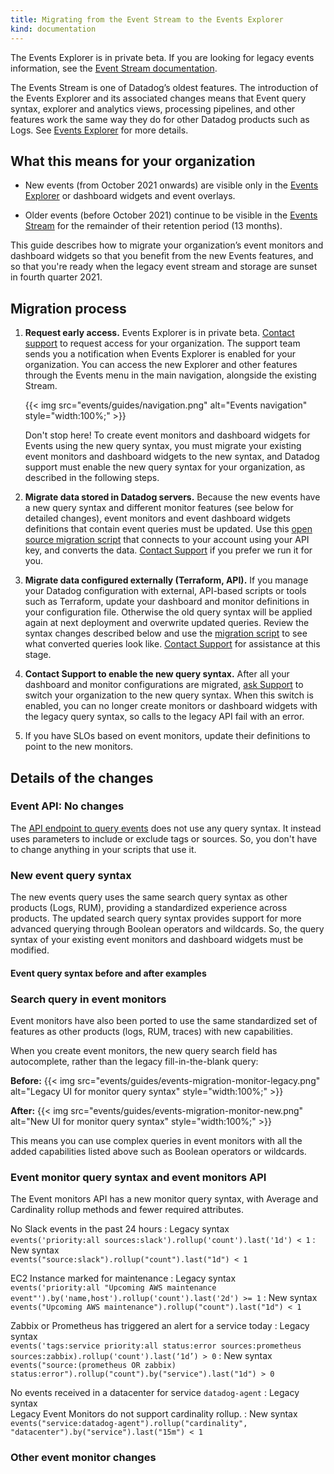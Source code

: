 ```yaml
---
title: Migrating from the Event Stream to the Events Explorer
kind: documentation
---
```


<div class="alert alert-warning">
  The Events Explorer is in private beta. If you are looking for legacy events information, see the <a href="/events/stream/">Event Stream documentation</a>.</div>

The Events Stream is one of Datadog’s oldest features. The introduction of the Events Explorer and its associated changes means that Event query syntax, explorer and analytics views, processing pipelines, and other features work the same way they do for other Datadog products such as Logs. See [Events Explorer][1] for more details. 

## What this means for your organization

* New events (from October 2021 onwards) are visible only in the [Events Explorer][2] or dashboard widgets and event overlays.

* Older events (before October 2021) continue to be visible in the [Events Stream][2] for the remainder of their retention period (13 months).

This guide describes how to migrate your organization’s event monitors and dashboard widgets so that you benefit from the new Events features, and so that you're ready when the legacy event stream and storage are sunset in fourth quarter 2021.

## Migration process

1. **Request early access.** Events Explorer is in private beta. [Contact support][3] to request access for your organization. The support team sends you a notification when Events Explorer is enabled for your organization. You can access the new Explorer and other features through the Events menu in the main navigation, alongside the existing Stream.

   {{< img src="events/guides/navigation.png" alt="Events navigation" style="width:100%;" >}}

   <div class="alert alert-warning">Don't stop here! To create event monitors and dashboard widgets for Events using the new query syntax, you must migrate your existing event monitors and dashboard widgets to the new syntax, and Datadog support must enable the new query syntax for your organization, as described in the following steps.</div>

2. **Migrate data stored in Datadog servers.** Because the new events have a new query syntax and different monitor features (see below for detailed changes), event monitors and event dashboard widgets definitions that contain event queries must be updated. Use this [open source migration script][4] that connects to your account using your API key, and converts the data. [Contact Support][3] if you prefer we run it for you.

3. **Migrate data configured externally (Terraform, API).** If you manage your Datadog configuration with external, API-based scripts or tools such as Terraform, update your dashboard and monitor definitions in your configuration file. Otherwise the old query syntax will be applied again at next deployment and overwrite updated queries. Review the syntax changes described below and use the [migration script][4] to see what converted queries look like. [Contact Support][3] for assistance at this stage.

4. **Contact Support to enable the new query syntax.** After all your dashboard and monitor configurations are migrated, [ask Support][3] to switch your organization to the new query syntax. When this switch is enabled, you can no longer create monitors or dashboard widgets with the legacy query syntax, so calls to the legacy API fail with an error.

<!-- Previous: 
When you have successfully migrated your monitors and dashboards, Datadog automatically stops writing events to the previous intake, so it's good to have a plan in place to sunset your legacy events in favor of the new events. The Event Stream continues to be accessible for viewing your event history.
-->

5. If you have SLOs based on event monitors, update their definitions to point to the new monitors.

## Details of the changes

### Event API: No changes
The [API endpoint to query events][5] does not use any query syntax. It instead uses parameters to include or exclude tags or sources. So, you don't have to change anything in your scripts that use it.

### New event query syntax
The new events query uses the same search query syntax as other products (Logs, RUM), providing a standardized experience across products. The updated search query syntax provides support for more advanced querying through Boolean operators and wildcards. So, the query syntax of your existing event monitors and dashboard widgets must be modified.

#### Event query syntax before and after examples

<!-- TO DO TO DO 
x
: Legacy syntax</br>
` `
: New syntax </br>
` `
-->

### Search query in event monitors
Event monitors have also been ported to use the same standardized set of features as other products (logs, RUM, traces) with new capabilities.

When you create event monitors, the new query search field has autocomplete, rather than the legacy fill-in-the-blank query:

**Before:**
{{< img src="events/guides/events-migration-monitor-legacy.png" alt="Legacy UI for monitor query syntax" style="width:100%;" >}}

**After:**
{{< img src="events/guides/events-migration-monitor-new.png" alt="New UI for monitor query syntax" style="width:100%;" >}}

This means you can use complex queries in event monitors with all the added capabilities listed above such as Boolean operators or wildcards.

### Event monitor query syntax and event monitors API

The Event monitors API has a new monitor query syntax, with Average and Cardinality rollup methods and fewer required attributes.

No Slack events in the past 24 hours
: Legacy syntax </br>
`events('priority:all sources:slack').rollup('count').last('1d') < 1`
: New syntax </br>
`events("source:slack").rollup("count").last("1d") < 1`

EC2 Instance marked for maintenance
: Legacy syntax </br>
`events('priority:all "Upcoming AWS maintenance event"').by('name,host').rollup('count').last('2d') >= 1`
: New syntax </br>
`events("Upcoming AWS maintenance").rollup("count").last("1d") < 1`

Zabbix or Prometheus has triggered an alert for a service today
: Legacy syntax </br>
`events('tags:service priority:all status:error sources:prometheus sources:zabbix).rollup('count').last(‘1d’) > 0`
: New syntax </br>
`events("source:(prometheus OR zabbix) status:error").rollup("count").by("service").last("1d") > 0`

No events received in a datacenter for service `datadog-agent`
: Legacy syntax </br>
Legacy Event Monitors do not support cardinality rollup.
: New syntax </br>
`events("service:datadog-agent").rollup("cardinality", "datacenter").by("service").last("15m") < 1`

### Other event monitor changes

<!-- TO DO TO DO 
Continue from document 
-->

[1]: /events/explorer/
[2]: https://app.datadoghq.com/event/explorer
[3]: /help/
[4]: https://github.com/DataDog/events-v2-migration-script
[5]: /api/latest/events/#query-the-event-stream

